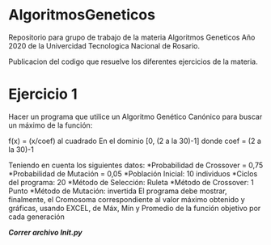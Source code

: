 # AlgoritmosGeneticos
Repositorio para grupo de trabajo de la materia Algoritmos Geneticos Año 2020 de la Univercidad Tecnologica Nacional de Rosario.

Publicacion del codigo que resuelve los diferentes ejercicios de la materia.

# Ejercicio 1 
Hacer un programa que utilice un Algoritmo Genético Canónico para buscar un máximo de la función:

f(x) = (x/coef) al cuadrado
En el dominio [0, (2 a la 30)-1]
donde coef = (2 a la 30)-1

Teniendo en cuenta los siguientes datos:
*Probabilidad de Crossover = 0,75
*Probabilidad de Mutación = 0,05
*Población Inicial: 10 individuos 
*Ciclos del programa: 20
*Método de Selección: Ruleta
*Método de Crossover: 1 Punto
*Método de Mutación: invertida
El programa debe mostrar, finalmente, el Cromosoma correspondiente al valor máximo obtenido
y gráficas, usando EXCEL, de Máx, Mín y Promedio de la función objetivo por cada generación

**_Correr archivo Init.py_**